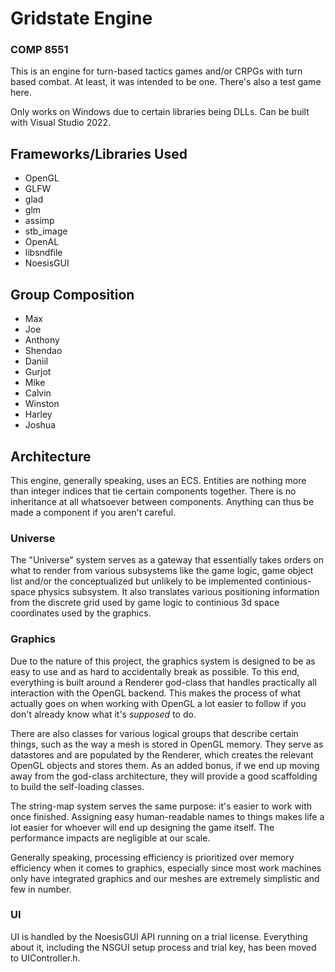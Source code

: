 # Gridstate Engine #
### COMP 8551 ###

This is an engine for turn-based tactics games and/or CRPGs with turn based combat.
At least, it was intended to be one. There's also a test game here.

Only works on Windows due to certain libraries being DLLs. Can be built with Visual Studio 2022.

## Frameworks/Libraries Used ##
- OpenGL
- GLFW
- glad
- glm
- assimp
- stb_image
- OpenAL
- libsndfile
- NoesisGUI

## Group Composition
- Max
- Joe
- Anthony
- Shendao
- Daniil
- Gurjot
- Mike
- Calvin
- Winston
- Harley
- Joshua

## Architecture

This engine, generally speaking, uses an ECS. Entities are nothing more than integer indices that tie 
certain components together. There is no inheritance at all whatsoever between components. Anything can
thus be made a component if you aren't careful.

### Universe
The "Universe" system serves as a gateway that essentially takes orders on what to render
from various subsystems like the game logic, game object list and/or the conceptualized but unlikely to
be implemented continious-space physics subsystem. It also translates various positioning information 
from the discrete grid used by game logic to continious 3d space coordinates used by the graphics. 

### Graphics
Due to the nature of this project, the graphics system is designed to be as easy to use and as hard to
accidentally break as possible. To this end, everything is built around a Renderer god-class that handles
practically all interaction with the OpenGL backend. This makes the process of what actually goes on when
working with OpenGL a lot easier to follow if you don't already know what it's *supposed* to do.

There are also classes for various logical groups that describe certain things, such as the way a mesh is 
stored in OpenGL memory. They serve as datastores and are populated by the Renderer, which creates the 
relevant OpenGL objects and stores them. As an added bonus, if we end up moving away from the god-class 
architecture, they will provide a good scaffolding to build the self-loading classes.

The string-map system serves the same purpose: it's easier to work with once finished. Assigning easy 
human-readable names to things makes life a lot easier for whoever will end up designing the game itself.
The performance impacts are negligible at our scale.

Generally speaking, processing efficiency is prioritized over memory efficiency when it comes to graphics,
especially since most work machines only have integrated graphics and our meshes are extremely simplistic
and few in number.

### UI
UI is handled by the NoesisGUI API running on a trial license. Everything about it, including the NSGUI
setup process and trial key, has been moved to UIController.h.
